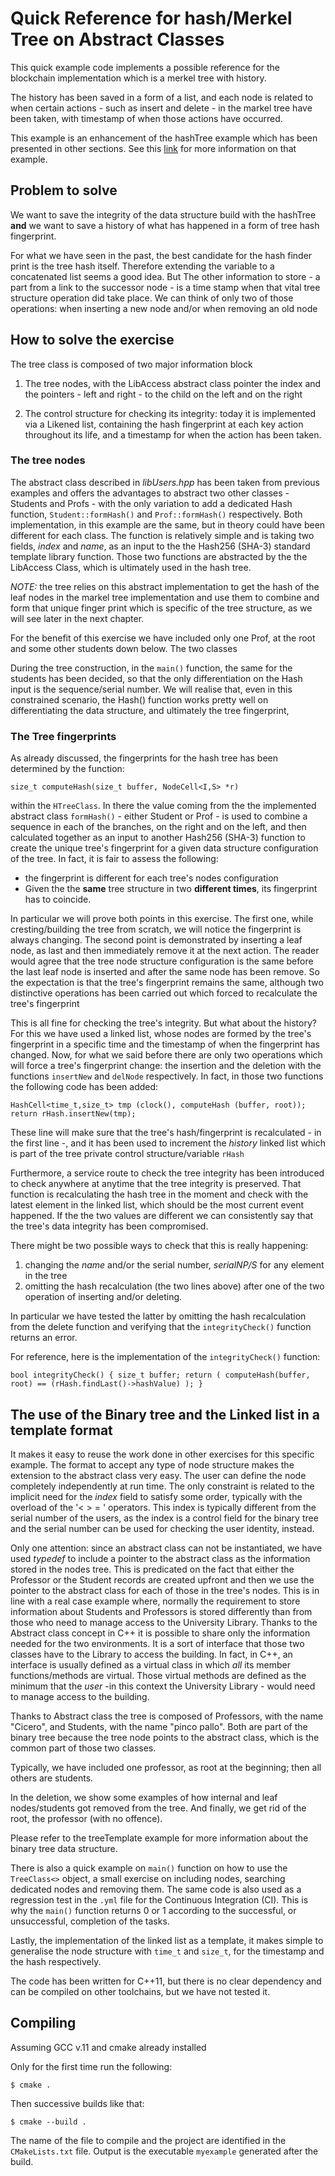 # Quick Reference for hash/Merkel Tree on Abstract Classes

This quick example code implements a possible reference for the blockchain implementation which is a merkel tree with history.

The history has been saved in a form of a list, and each node is related to when certain actions - such as insert and delete - in the markel tree have been taken, with  timestamp of when those actions have occurred.

This example is an enhancement of the hashTree example which has been presented in other sections. See this [link](../hashTree/README.md) for more information on that example.


## Problem to solve

We want to save the integrity of the data structure build with the hashTree **and** we want to save a history of what has happened in a form of tree hash fingerprint.

For what we have seen in the past, the best candidate for the hash finder print is the tree hash itself. Therefore extending the variable to a concatenated list seems a good idea. But The other information to store - a part from a link to the successor node - is a time stamp when that vital tree structure operation did take place. We can think of only two of those operations: when inserting a new node and/or when removing an old node  

## How to solve the exercise

The tree class is composed of two major information block

1. The tree nodes, with the LibAccess abstract class pointer the index and the pointers - left and right - to the child on the left and on the right

2. The control structure for checking its integrity: today it is implemented via a Likened list, containing the hash fingerprint at each key action throughout its life, and a timestamp for when the action has been taken.


### The tree nodes

The abstract class described in _libUsers.hpp_ has been taken from previous examples and offers the advantages to abstract two other classes - Students and Profs - with the only variation to add a dedicated Hash function, `Student::formHash()` and `Prof::formHash()` respectively. Both implementation, in this example are the same, but in theory could have been different for each class. The function is relatively simple and is taking two fields, _index_ and _name_, as an input to the the Hash256 (SHA-3) standard template library function. Those two functions are abstracted by the the LibAccess Class, which is ultimately used in the hash tree.

_NOTE:_ the tree relies on this abstract implementation to get the hash of the leaf nodes in the markel tree implementation and use them to combine and form that unique finger print which is specific of the tree structure, as we will see later in the next chapter.

For the benefit of this exercise we have included only one Prof, at the root and some other students down below. The two classes 

During the tree construction, in the `main()` function, the same for the students has been decided, so that the only differentiation on the Hash input is the sequence/serial number. We will realise that, even in this constrained scenario, the Hash() function works pretty well on differentiating the data structure, and ultimately the tree fingerprint,


### The Tree fingerprints

As already discussed, the fingerprints for the hash tree has been determined by the function:

` size_t computeHash(size_t buffer, NodeCell<I,S> *r) `

within the `HTreeClass`. In there the value coming from the the implemented abstract class `formHash()` - either Student or Prof - is used to combine a sequence in each of the branches, on the right and on the left, and then calculated together as an input to another Hash256 (SHA-3) function to create the unique tree's fingerprint for a given data structure configuration of the tree. In fact, it is fair to assess the following:

- the fingerprint is different for each tree's nodes configuration
- Given the the **same** tree structure in two **different times**, its fingerprint has to coincide.

In particular we will prove both points in this exercise. The first one, while cresting/building the tree from scratch, we will notice the fingerprint is always changing. The second point is demonstrated by inserting a leaf node, as last and then immediately remove it at the next action. The reader would agree that the tree node structure configuration is the same before the last leaf node is inserted and after the same node has been remove. So the expectation is that the tree's fingerprint remains the same, although two distinctive operations has been carried out which forced to recalculate the tree's fingerprint


This is all fine for checking the tree's integrity. But what about the history? For this we have used a linked list, whose nodes are formed by the tree's fingerprint in a specific time and the timestamp of when the fingerprint has changed. Now, for what we said before there are only two operations which will force a tree's fingerprint change: the insertion and the deletion with the functions `insertNew` and `delNode` respectively. In fact, in those two functions the following code has been added:

`
	HashCell<time_t,size_t> tmp (clock(),
				     computeHash (buffer, root));
	return rHash.insertNew(tmp);
`

These line will make sure that the tree's hash/fingerprint is recalculated - in the first line -, and it has been used to increment the _history_ linked list which is part of the tree private control structure/variable `rHash`  
  
Furthermore, a service route to check the tree integrity has been introduced to check anywhere at anytime that the tree integrity is preserved. That function is recalculating the hash tree in the moment and check with the latest element in the linked list, which should be the most current event happened. If the the two values are different we can consistently say that the tree's data integrity has been compromised.

There might be two possible ways to check that this is really happening:

1. changing the _name_ and/or the serial number, _serialNP/S_ for any element in the tree
2. omitting the hash recalculation (the two lines above) after one of the two operation of inserting and/or deleting.

In particular we have tested the latter by omitting the hash recalculation from the delete function and verifying that the `integrityCheck()` function returns an error.

For reference, here is the implementation of the `integrityCheck()` function:

`
        bool integrityCheck() {
	  size_t buffer;
	  return ( computeHash(buffer, root) ==
		   (rHash.findLast()->hashValue) );
	}
`

## The use of the Binary tree and the Linked list in a template format 

It makes it easy to reuse the work done in other exercises for this specific example. The format to accept any type of node structure makes the extension to the abstract class very easy.  The user can define the node completely independently at run time. The only constraint is related to the implicit need for the _index_ field to satisfy some order, typically with the overload of the '< > = ' operators. This index is typically different from the serial number of the users, as the index is a control field for the binary tree and the serial number can be used for checking the user identity, instead.

Only one attention: since an abstract class can not be instantiated, we have used _typedef_ to include a pointer to the abstract class as the information stored in the nodes tree. This is predicated on the fact that either the Professor or the Student records are created upfront and then we use the pointer to the abstract class for each of those in the tree's nodes. This is in line with a real case example where, normally the requirement to store information about Students and Professors is stored differently than from those who need to manage access to the University Library. Thanks to the Abstract class concept in C++ it is possible to share only the information needed for the two environments. It is a sort of interface that those two classes have to the Library to access the building. In fact, in C++, an interface is usually defined as a virtual class in which *all* its member functions/methods are virtual. Those virtual methods are defined as the minimum that the _user_ -in this context the University Library - would need to manage access to the building.

Thanks to Abstract class the tree is composed of Professors, with the name "Cicero", and Students, with the name "pinco pallo". Both are part of the binary tree because the tree node points to the abstract class, which is the common part of those two classes.

Typically, we have included one professor, as root at the beginning; then all others are students. 

In the deletion, we show some examples of how internal and leaf nodes/students got removed from the tree. And finally, we get rid of the root, the professor (with no offence).

Please refer to the treeTemplate example for more information about the binary tree data structure.


There is also a quick example on `main()` function on how to use the `TreeClass<>` object, a small exercise on including nodes, searching dedicated nodes and removing them. The same code is also used as a regression test in the `.yml` file for the Continuous Integration (CI). This is why the `main()` function returns 0 or 1 according to the successful, or unsuccessful, completion of the tasks.


Lastly, the implementation of the linked list as a template, it makes simple to generalise the node structure with `time_t` and `size_t`, for the timestamp and the hash respectively. 

The code has been written for C++11, but there is no clear dependency and can be compiled on other toolchains, but we have not tested it.



## Compiling
Assuming GCC v.11 and cmake already installed

Only for the first time run the following:

`$ cmake . `

Then successive builds like that:

`$ cmake --build . `

The name of the file to compile and the project are identified in the `CMakeLists.txt` file. 
Output is the executable `myexample` generated after the build.

